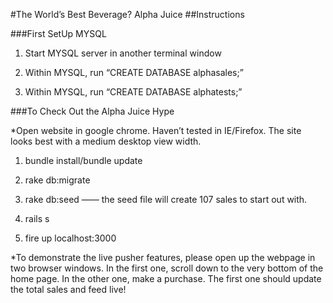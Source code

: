 #The World’s Best Beverage? Alpha Juice
##Instructions

###First SetUp MYSQL

1) Start MYSQL server in another terminal window

2) Within MYSQL, run “CREATE DATABASE alphasales;”

3) Within MYSQL, run “CREATE DATABASE alphatests;”

###To Check Out the Alpha Juice Hype

*Open website in google chrome. Haven’t tested in IE/Firefox. The site looks best with a medium desktop view width.

1) bundle install/bundle update

2) rake db:migrate

3) rake db:seed  —— the seed file will create 107 sales to start out with.

4) rails s

5) fire up localhost:3000

*To demonstrate the live pusher features, please open up the webpage in two browser windows. In the first one, scroll down to the very bottom of the home page. In the other one, make a purchase. The first one should update the total sales and feed live!